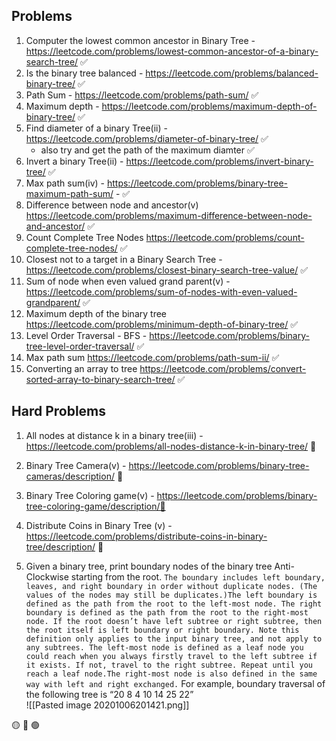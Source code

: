 
## Problems 

1. Computer the lowest common ancestor in Binary Tree	- https://leetcode.com/problems/lowest-common-ancestor-of-a-binary-search-tree/ ✅
2. Is the binary tree balanced - https://leetcode.com/problems/balanced-binary-tree/ ✅
3. Path Sum - https://leetcode.com/problems/path-sum/ ✅
4. Maximum depth - https://leetcode.com/problems/maximum-depth-of-binary-tree/ ✅
5. Find diameter of a binary Tree(ii) - https://leetcode.com/problems/diameter-of-binary-tree/ ✅
	- also try and get the path of the maximum diamter ✅
6. Invert a binary Tree(ii) - https://leetcode.com/problems/invert-binary-tree/ ✅
7. Max path sum(iv) - https://leetcode.com/problems/binary-tree-maximum-path-sum/ - ✅
8. Difference between node and ancestor(v) https://leetcode.com/problems/maximum-difference-between-node-and-ancestor/  ✅
9. Count Complete Tree Nodes https://leetcode.com/problems/count-complete-tree-nodes/ ✅
10. Closest not to a target in a Binary Search Tree  - https://leetcode.com/problems/closest-binary-search-tree-value/ ✅
11. Sum of node when even valued grand parent(v) - https://leetcode.com/problems/sum-of-nodes-with-even-valued-grandparent/  ✅
12. Maximum depth of the binary tree https://leetcode.com/problems/minimum-depth-of-binary-tree/ ✅
13. Level Order Traversal - BFS - https://leetcode.com/problems/binary-tree-level-order-traversal/ ✅
14. Max path sum https://leetcode.com/problems/path-sum-ii/ ✅
15. Converting an array to tree https://leetcode.com/problems/convert-sorted-array-to-binary-search-tree/ ✅


## Hard Problems

1. All nodes at distance k in a binary tree(iii) - https://leetcode.com/problems/all-nodes-distance-k-in-binary-tree/   🚫
2. Binary Tree Camera(v) - https://leetcode.com/problems/binary-tree-cameras/description/ 🚫
3. Binary Tree Coloring game(v) - https://leetcode.com/problems/binary-tree-coloring-game/description/🚫 
4. Distribute Coins in Binary Tree (v) - https://leetcode.com/problems/distribute-coins-in-binary-tree/description/ 🚫



1. Given a binary tree, print boundary nodes of the binary tree Anti-Clockwise starting from the root. 
	```The boundary includes left boundary, leaves, and right boundary in order without duplicate nodes. (The values of the nodes may still be duplicates.)The left boundary is defined as the path from the root to the left-most node. The right boundary is defined as the path from the root to the right-most node. If the root doesn’t have left subtree or right subtree, then the root itself is left boundary or right boundary. Note this definition only applies to the input binary tree, and not apply to any subtrees. The left-most node is defined as a leaf node you could reach when you always firstly travel to the left subtree if it exists. If not, travel to the right subtree. Repeat until you reach a leaf node.The right-most node is also defined in the same way with left and right exchanged.```
	For example, boundary traversal of the following tree is “20 8 4 10 14 25 22” 	
	![[Pasted image 20201006201421.png]]

🟡
🔴
🟢
   